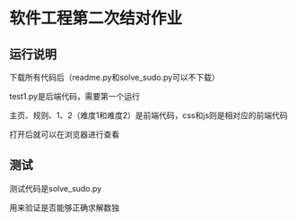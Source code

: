 # 软件工程第二次结对作业

## 运行说明
下载所有代码后（readme.py和solve_sudo.py可以不下载）

test1.py是后端代码，需要第一个运行

主页、规则、1、2（难度1和难度2）是前端代码，css和js则是相对应的前端代码

打开后就可以在浏览器进行查看

## 测试
测试代码是solve_sudo.py

用来验证是否能够正确求解数独
